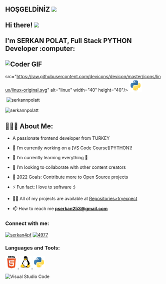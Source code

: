 <h2 align="left">
 <abc>
  <br>HOŞGELDİNİZ <img src="https://user-images.githubusercontent.com/42378118/110234147-e3259600-7f4e-11eb-95be-0c4047144dea.gif" width="30"><br>
  <br>Hi there! <img src="https://user-images.githubusercontent.com/42378118/110234147-e3259600-7f4e-11eb-95be-0c4047144dea.gif" width="30"><br>
  <br> I'm SERKAN POLAT, Full Stack PYTHON Developer :computer:<br>
  <br>
    <img src="https://media.giphy.com/media/SWoSkN6DxTszqIKEqv/giphy.gif" alt="Coder GIF" width="500">
 </abc>
</h2> 


src="https://raw.githubusercontent.com/devicons/devicon/master/icons/linux/linux-original.svg" alt="linux" width="40" height="40"/> </a> <a href="https://www.python.org" target="_blank"> <img src="https://raw.githubusercontent.com/devicons/devicon/master/icons/python/python-original.svg" alt="python" width="40" height="40"/> </a> </p>

<p>&nbsp;<img align="center" src="https://github-readme-stats.vercel.app/api?username=serkannpolatt&show_icons=true&locale=en" alt="serkannpolatt" /></p>

<p><img align="center" src="https://github-readme-streak-stats.herokuapp.com/?user=serkannpolatt&" alt="serkannpolatt" /></p>


 <h2 align="left">👨🏻‍💻 About Me:</h2>
 
-  A passionate frontend developer from TURKEY</h3>
- 🔭 I’m currently working on a [VS Code Course][PYTHON]!

- 🌱 I’m currently learning everything 🤣

- 👯 I’m looking to collaborate with other content creators
 
- 🥅 2022 Goals: Contribute more to Open Source projects

- ⚡ Fun fact: I love to software :)

- 👨‍💻 All of my projects are available at [Repositories>tryexpect](Repositories>tryexpect)

- 📫 How to reach me **pserkan253@gmail.com** 






<h3 align="left">Connect with me:</h3> <p align="left"> <a href="https://instagram.com/serkan4pf" target="blank"><img align="center" src="https://raw.githubusercontent.com/rahuldkjain/github-profile-readme-generator/master/src/images/icons/Social/instagram.svg" alt="serkan4pf" height="30" width="40" /></a> <a href="https://discord.gg/4977" target="blank"><img align="center" src="https://raw.githubusercontent.com/rahuldkjain/github-profile-readme-generator/master/src/images/icons/Social/discord.svg" alt="4977" height="30" width="40" /></a> </p> <h3 align="left">
 Languages and Tools:</h3> <p align="left"> <a href="https://www.w3.org/html/" target="_blank"> <img src="https://raw.githubusercontent.com/devicons/devicon/master/icons/html5/html5-original-wordmark.svg" alt="html5" width="40" height="40"/> </a> <a href="https://www.linux.org/" target="_blank"> <img src="https://raw.githubusercontent.com/devicons/devicon/master/icons/linux/linux-original.svg" alt="linux" width="40" height="40"/> </a> <a href="https://www.python.org" target="_blank"> <img src="https://raw.githubusercontent.com/devicons/devicon/master/icons/python/python-original.svg" alt="python" width="40" height="40"/> </a> </p> 
 
 
![Visual Studio Code](https://img.shields.io/badge/Visual%20Studio%20Code-0078d7.svg?style=for-the-badge&logo=visual-studio-code&logoColor=white)
